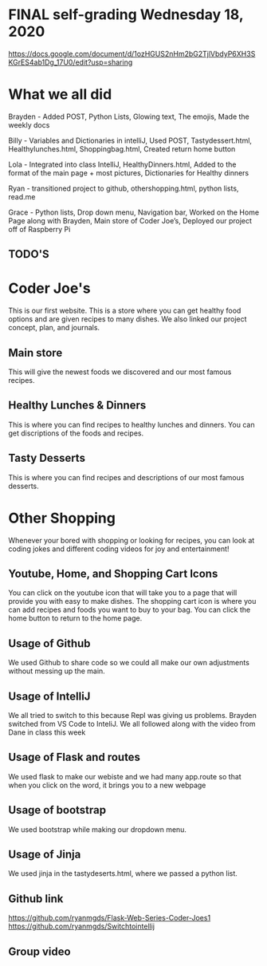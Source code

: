 # FINAL self-grading Wednesday 18, 2020

https://docs.google.com/document/d/1ozHGUS2nHm2bG2TjlVbdyP6XH3SKGrES4ab1Dg_17U0/edit?usp=sharing

# What we all did

Brayden - Added POST, Python Lists, Glowing text, The emojis, Made the weekly docs


Billy - Variables and Dictionaries in intelliJ, Used POST, Tastydessert.html, Healthylunches.html, Shoppingbag.html, Created return home button


Lola - Integrated into class IntelliJ, HealthyDinners.html, Added to the format of the main page + most pictures, Dictionaries for Healthy dinners


Ryan - transitioned project to github, othershopping.html, python lists, read.me


Grace - Python lists, Drop down menu, Navigation bar, Worked on the Home Page along with Brayden, Main store of Coder Joe’s, Deployed our project off of Raspberry Pi

## TODO'S


# Coder Joe's
This is our first website. This is a store where you can get healthy food options and are given recipes to many dishes. We also linked our project concept, plan, and journals.

## Main store
This will give the newest foods we discovered and our most famous recipes.

## Healthy Lunches & Dinners
This is where you can find recipes to healthy lunches and dinners. You can get discriptions of the foods and recipes.

## Tasty Desserts
This is where you can find recipes and descriptions of our most famous desserts.

# Other Shopping
Whenever your bored with shopping or looking for recipes, you can look at coding jokes and different coding videos for joy and entertainment! 

## Youtube, Home, and Shopping Cart Icons
You can click on the youtube icon that will take you to a page that will provide you with easy to make dishes. The shopping cart icon is where you can add recipes and foods you want to buy to your bag. You can click the home button to return to the home page.


## Usage of Github
We used Github to share code so we could all make our own adjustments without messing up the main. 
## Usage of IntelliJ
We all tried to switch to this because Repl was giving us problems. Brayden switched from VS Code to InteliJ. We all followed along with the video from Dane in class this week
## Usage of Flask and routes
We used flask to make our webiste and we had many app.route so that when you click on the word, it brings you to a new webpage
## Usage of bootstrap
We used bootstrap while making our dropdown menu. 
## Usage of Jinja
We used jinja in the tastydeserts.html, where we passed a python list.
## Github link
https://github.com/ryanmgds/Flask-Web-Series-Coder-Joes1
https://github.com/ryanmgds/Switchtointellij
## Group video 



